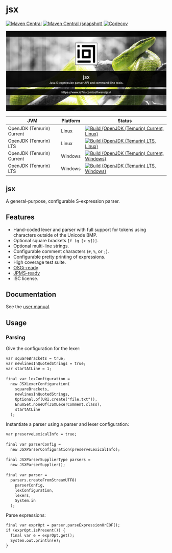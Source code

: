 jsx
===

[![Maven Central](https://img.shields.io/maven-central/v/com.io7m.jsx/com.io7m.jsx.svg?style=flat-square)](http://search.maven.org/#search%7Cga%7C1%7Cg%3A%22com.io7m.jsx%22)
[![Maven Central (snapshot)](https://img.shields.io/nexus/s/com.io7m.jsx/com.io7m.jsx?server=https%3A%2F%2Fs01.oss.sonatype.org&style=flat-square)](https://s01.oss.sonatype.org/content/repositories/snapshots/com/io7m/jsx/)
[![Codecov](https://img.shields.io/codecov/c/github/io7m-com/jsx.svg?style=flat-square)](https://codecov.io/gh/io7m-com/jsx)

![com.io7m.jsx](./src/site/resources/jsx.jpg?raw=true)

| JVM | Platform | Status |
|-----|----------|--------|
| OpenJDK (Temurin) Current | Linux | [![Build (OpenJDK (Temurin) Current, Linux)](https://img.shields.io/github/actions/workflow/status/io7m-com/jsx/main.linux.temurin.current.yml)](https://www.github.com/io7m-com/jsx/actions?query=workflow%3Amain.linux.temurin.current)|
| OpenJDK (Temurin) LTS | Linux | [![Build (OpenJDK (Temurin) LTS, Linux)](https://img.shields.io/github/actions/workflow/status/io7m-com/jsx/main.linux.temurin.lts.yml)](https://www.github.com/io7m-com/jsx/actions?query=workflow%3Amain.linux.temurin.lts)|
| OpenJDK (Temurin) Current | Windows | [![Build (OpenJDK (Temurin) Current, Windows)](https://img.shields.io/github/actions/workflow/status/io7m-com/jsx/main.windows.temurin.current.yml)](https://www.github.com/io7m-com/jsx/actions?query=workflow%3Amain.windows.temurin.current)|
| OpenJDK (Temurin) LTS | Windows | [![Build (OpenJDK (Temurin) LTS, Windows)](https://img.shields.io/github/actions/workflow/status/io7m-com/jsx/main.windows.temurin.lts.yml)](https://www.github.com/io7m-com/jsx/actions?query=workflow%3Amain.windows.temurin.lts)|

## jsx

A general-purpose, configurable S-expression parser.

## Features

* Hand-coded lexer and parser with full support for tokens using characters outside of the Unicode BMP.
* Optional square brackets `[f (g [x y])]`.
* Optional multi-line strings.
* Configurable comment characters (`#`, `%`, or `;`).
* Configurable pretty printing of expressions.
* High coverage test suite.
* [OSGi-ready](https://www.osgi.org/)
* [JPMS-ready](https://en.wikipedia.org/wiki/Java_Platform_Module_System)
* ISC license.

## Documentation

See the [user manual](https://www.io7m.com/software/jsx).

## Usage

### Parsing

Give the configuration for the lexer:

```
var squareBrackets = true;
var newlinesInQuotedStrings = true;
var startAtLine = 1;

final var lexConfiguration =
  new JSXLexerConfiguration(
    squareBrackets,
    newlinesInQuotedStrings,
    Optional.of(URI.create("file.txt")),
    EnumSet.noneOf(JSXLexerComment.class),
    startAtLine
  );
```

Instantiate a parser using a parser and lexer configuration:

```
var preserveLexicalInfo = true;

final var parserConfig =
  new JSXParserConfiguration(preserveLexicalInfo);

final JSXParserSupplierType parsers =
  new JSXParserSupplier();

final var parser =
  parsers.createFromStreamUTF8(
    parserConfig,
    lexConfiguration,
    lexers,
    System.in
  );
```

Parse expressions:

```
final var exprOpt = parser.parseExpressionOrEOF();
if (exprOpt.isPresent()) {
  final var e = exprOpt.get();
  System.out.println(e);
}
```

